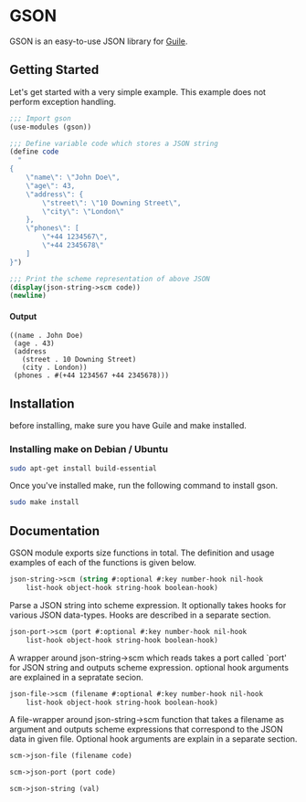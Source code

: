 # GSON

GSON is an easy-to-use JSON library for
[Guile](https://www.gnu.org/software/guile/ "GNU/Guile Homepage").

## Getting Started

Let's get started with a very simple example. This example does not
perform exception handling.
```scheme
;;; Import gson
(use-modules (gson))

;;; Define variable code which stores a JSON string
(define code
  "
{
    \"name\": \"John Doe\",
    \"age\": 43,
    \"address\": {
        \"street\": \"10 Downing Street\",
        \"city\": \"London\"
    },
    \"phones\": [
        \"+44 1234567\",
        \"+44 2345678\"
    ]
}")

;;; Print the scheme representation of above JSON
(display(json-string->scm code))
(newline)
```

#### Output

```
((name . John Doe)
 (age . 43)
 (address
   (street . 10 Downing Street)
   (city . London))
 (phones . #(+44 1234567 +44 2345678)))
```

## Installation

before installing, make sure you have Guile and make installed.
### Installing make on Debian / Ubuntu
```bash
sudo apt-get install build-essential
```

Once you've installed make, run the following command to install gson.
```bash
sudo make install
```

## Documentation
GSON module exports size functions in total. The definition and usage
examples of each of the functions is given below.

```scheme
json-string->scm (string #:optional #:key number-hook nil-hook
    list-hook object-hook string-hook boolean-hook)
```
Parse a JSON string into scheme expression. It optionally takes hooks
for various JSON data-types. Hooks are described in a separate section.


```scheme
json-port->scm (port #:optional #:key number-hook nil-hook
    list-hook object-hook string-hook boolean-hook)
```
A wrapper around json-string->scm which reads takes a port called
`port' for JSON string and outputs scheme expression. optional hook
arguments are explained in a sepratate secion.


```scheme
json-file->scm (filename #:optional #:key number-hook nil-hook
    list-hook object-hook string-hook boolean-hook)
```
A file-wrapper around json-string->scm function that takes a filename
as argument and outputs scheme expressions that correspond to the JSON
data in given file. Optional hook arguments are explain in a separate section.

```scheme
scm->json-file (filename code)
```

```scheme
scm->json-port (port code)
```

```scheme
scm->json-string (val)
```
